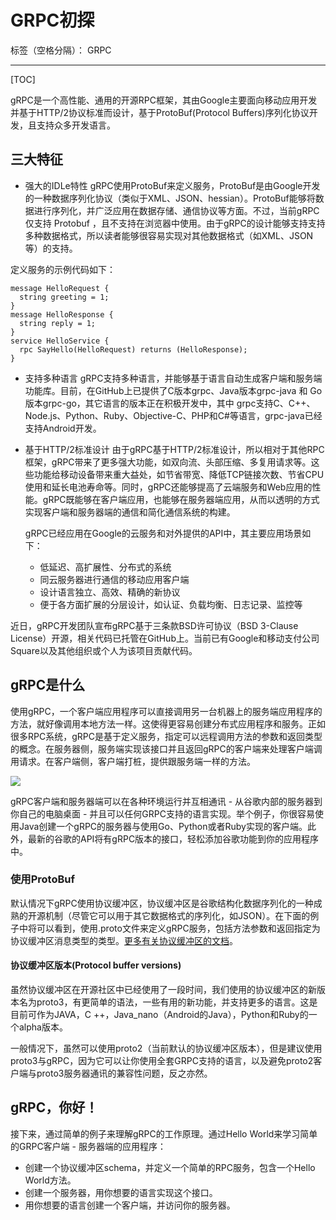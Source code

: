 # GRPC初探

标签（空格分隔）： GRPC

---
[TOC]

gRPC是一个高性能、通用的开源RPC框架，其由Google主要面向移动应用开发并基于HTTP/2协议标准而设计，基于ProtoBuf(Protocol Buffers)序列化协议开发，且支持众多开发语言。

## 三大特征
- 强大的IDLe特性
gRPC使用ProtoBuf来定义服务，ProtoBuf是由Google开发的一种数据序列化协议（类似于XML、JSON、hessian）。ProtoBuf能够将数据进行序列化，并广泛应用在数据存储、通信协议等方面。不过，当前gRPC仅支持 Protobuf ，且不支持在浏览器中使用。由于gRPC的设计能够支持支持多种数据格式，所以读者能够很容易实现对其他数据格式（如XML、JSON等）的支持。

定义服务的示例代码如下：

```
message HelloRequest {
  string greeting = 1;
}
message HelloResponse {
  string reply = 1;
}
service HelloService {
  rpc SayHello(HelloRequest) returns (HelloResponse);
}
```

- 支持多种语言
gRPC支持多种语言，并能够基于语言自动生成客户端和服务端功能库。目前，在GitHub上已提供了C版本grpc、Java版本grpc-java 和 Go版本grpc-go，其它语言的版本正在积极开发中，其中 grpc支持C、C++、Node.js、Python、Ruby、Objective-C、PHP和C#等语言，grpc-java已经支持Android开发。

- 基于HTTP/2标准设计
由于gRPC基于HTTP/2标准设计，所以相对于其他RPC框架，gRPC带来了更多强大功能，如双向流、头部压缩、多复用请求等。这些功能给移动设备带来重大益处，如节省带宽、降低TCP链接次数、节省CPU使用和延长电池寿命等。同时，gRPC还能够提高了云端服务和Web应用的性能。gRPC既能够在客户端应用，也能够在服务器端应用，从而以透明的方式实现客户端和服务器端的通信和简化通信系统的构建。

  gRPC已经应用在Google的云服务和对外提供的API中，其主要应用场景如下：
  - 低延迟、高扩展性、分布式的系统
  - 同云服务器进行通信的移动应用客户端
  - 设计语言独立、高效、精确的新协议
  - 便于各方面扩展的分层设计，如认证、负载均衡、日志记录、监控等

近日，gRPC开发团队宣布gRPC基于三条款BSD许可协议（BSD 3-Clause License）开源，相关代码已托管在GitHub上。当前已有Google和移动支付公司Square以及其他组织或个人为该项目贡献代码。

## gRPC是什么
使用gRPC，一个客户端应用程序可以直接调用另一台机器上的服务端应用程序的方法，就好像调用本地方法一样。这使得更容易创建分布式应用程序和服务。正如很多RPC系统，gRPC是基于定义服务，指定可以远程调用方法的参数和返回类型的概念。在服务器侧，服务端实现该接口并且返回gRPC的客户端来处理客户端调用请求。在客户端侧，客户端打桩，提供跟服务端一样的方法。

![](http://www.grpc.io/img/grpc_concept_diagram_00.png)

gRPC客户端和服务器端可以在各种环境运行并互相通讯 - 从谷歌内部的服务器到你自己的电脑桌面 - 并且可以任何GRPC支持的语言实现。举个例子，你很容易使用Java创建一个gRPC的服务器与使用Go、Python或者Ruby实现的客户端。此外，最新的谷歌的API将有gRPC版本的接口，轻松添加谷歌功能到你的应用程序中。

### 使用ProtoBuf
默认情况下gRPC使用协议缓冲区，协议缓冲区是谷歌结构化数据序列化的一种成熟的开源机制（尽管它可以用于其它数据格式的序列化，如JSON）。在下面的例子中将可以看到，使用.proto文件来定义gRPC服务，包括方法参数和返回指定为协议缓冲区消息类型的类型。[更多有关协议缓冲区的文档](https://developers.google.com/protocol-buffers/docs/overview)。

#### 协议缓冲区版本(Protocol buffer versions)
虽然协议缓冲区在开源社区中已经使用了一段时间，我们使用的协议缓冲区的新版本名为proto3，有更简单的语法，一些有用的新功能，并支持更多的语言。这是目前可作为JAVA，C ++，Java_nano（Android的Java），Python和Ruby的一个alpha版本。

一般情况下，虽然可以使用proto2（当前默认的协议缓冲区版本），但是建议使用proto3与gRPC，因为它可以让你使用全套GRPC支持的语言，以及避免proto2客户端与proto3服务器通讯的兼容性问题，反之亦然。

## gRPC，你好！
接下来，通过简单的例子来理解gRPC的工作原理。通过Hello World来学习简单的GRPC客户端 - 服务器端的应用程序：
- 创建一个协议缓冲区schema，并定义一个简单的RPC服务，包含一个Hello World方法。
- 创建一个服务器，用你想要的语言实现这个接口。
- 用你想要的语言创建一个客户端，并访问你的服务器。




